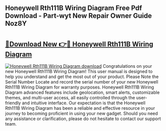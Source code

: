 ## Honeywell Rth111B Wiring Diagram Free Pdf Download - Part-wyt New Repair Owner Guide Noz8Y

# <h2><a href="http://dfis86.blite.top/?on=Honeywell+Rth111B+Wiring+Diagram">🔗Download New 👉🔴 Honeywell Rth111B Wiring Diagram</a></h2>

[![Honeywell Rth111B Wiring Diagram download](https://i.imgur.com/lujVjoI.png)](http://dfis86.blite.top/?on=Honeywell+Rth111B+Wiring+Diagram)
Congratulations on your new Honeywell Rth111B Wiring Diagram! This user manual is designed to help you understand and get the most out of your product. Please Note the Serial Number Locate and record the serial number of your new Honeywell Rth111B Wiring Diagram for warranty purposes. Honeywell Rth111B Wiring Diagram advanced features include geolocation, smart alerts, customizable themes, and multi-user access, all easily controlled through the user-friendly and intuitive interface. Our expectation is that the Honeywell Rth111B Wiring Diagram has been a reliable and effective resource in your journey to becoming proficient in using your new gadget. Should you need any assistance or clarification, please do not hesitate to contact our support team.
